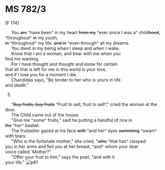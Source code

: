 # MS 782/3

[F 174]

&nbsp;&nbsp;&nbsp;&nbsp;&nbsp;You ~~are~~ ^have been^ in my heart ~~from my~~ ^ever since I was a^ child~~hood~~, ^throughout^ ~~in~~ my youth, \
~~in~~ ^throughout^ my life, ~~and in~~ ^even through^ all my dreams. \
&nbsp;&nbsp;&nbsp;&nbsp;&nbsp;You dwell in my being when I sleep and when I wake. \
&nbsp;&nbsp;&nbsp;&nbsp;&nbsp;Know that I am a woman, and bear with me when you \
find me wanting. \
&nbsp;&nbsp;&nbsp;&nbsp;&nbsp;For I have thought and thought and know for certain \
that all that is left for me in this world is your love, \
and if I lose you for a moment I die. \
&nbsp;&nbsp;&nbsp;&nbsp;&nbsp;Chandidas says, "Be tender to her who is yours in life \
and death."

5. 

&nbsp;&nbsp;&nbsp;&nbsp;&nbsp;"~~Buy fruits, buy fruits~~ ^Fruit to sell, fruit to sell^," cried the woman at the door. \
&nbsp;&nbsp;&nbsp;&nbsp;&nbsp;The Child came out of the house. \
&nbsp;&nbsp;&nbsp;&nbsp;&nbsp;"Give me ^some^ fruits," said he putting a handful of rice in \
~~the~~ ^her^ basket. \
&nbsp;&nbsp;&nbsp;&nbsp;&nbsp;The fruitseller gazed at his face ~~with~~ ^and her^ eyes ~~swimming~~ ^swam^ \
with tears. \
&nbsp;&nbsp;&nbsp;&nbsp;&nbsp;"Who is the fortunate mother," she cried, "~~who~~ ^that has^ clasped \
you in her arms and fed you at her breast, ^and^ whom your dear \
voice called 'Mother?" \
&nbsp;&nbsp;&nbsp;&nbsp;&nbsp;"Offer your fruit to him," says the poet, "and with it \
your life."
![p61](MS782_3-061.jpg)
